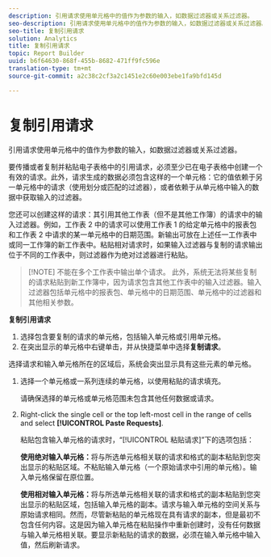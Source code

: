 ```yaml
---
description: 引用请求使用单元格中的值作为参数的输入，如数据过滤器或关系过滤器。
seo-description: 引用请求使用单元格中的值作为参数的输入，如数据过滤器或关系过滤器。
seo-title: 复制引用请求
solution: Analytics
title: 复制引用请求
topic: Report Builder
uuid: b6f64630-868f-455b-8682-471ff9fc596e
translation-type: tm+mt
source-git-commit: a2c38c2cf3a2c1451e2c60e003ebe1fa9bfd145d

---
```



# 复制引用请求

引用请求使用单元格中的值作为参数的输入，如数据过滤器或关系过滤器。

要传播或者复制并粘贴电子表格中的引用请求，必须至少已在电子表格中创建一个有效的请求。此外，请求生成的数据必须包含这样的一个单元格：它的值依赖于另一单元格中的请求（使用划分或匹配的过滤器），或者依赖于从单元格中输入的数据中获取输入的过滤器。

您还可以创建这样的请求：其引用其他工作表（但不是其他工作簿）的请求中的输入过滤器。例如，工作表 2 中的请求可以使用工作表 1 的给定单元格中的报表包和工作表 2 中请求的某一单元格中的日期范围。新输出可放在上述任一工作表中或同一工作簿的新工作表中。粘贴相对请求时，如果输入过滤器与复制的请求输出位于不同的工作表中，则过滤器作为绝对过滤器进行粘贴。

> [!NOTE] 不能在多个工作表中输出单个请求。 此外，系统无法将某些复制的请求粘贴到新工作簿中，因为请求包含其他工作表中的输入过滤器。输入过滤器包括单元格中的报表包、单元格中的日期范围、单元格中的过滤器和其他相关参数。

**复制引用请求**

1. 选择包含要复制的请求的单元格，包括输入单元格或引用单元格。
1.  在突出显示的单元格中右键单击，并从快捷菜单中选择&#x200B;**复制请求**。

   选择请求和输入单元格所在的区域后，系统会突出显示具有这些元素的单元格。
1. 选择一个单元格或一系列连续的单元格，以使用粘贴的请求填充。

   请确保选择的单元格或单元格范围未包含其他任何数据或请求。
1. Right-click the single cell or the top left-most cell in the range of cells and select **[!UICONTROL Paste Requests]**.

   粘贴包含输入单元格的请求时，“[!UICONTROL 粘贴请求]”下的选项包括：

   **使用绝对输入单元格：**&#x200B;将与所选单元格相关联的请求和格式的副本粘贴到您突出显示的粘贴区域。不粘贴输入单元格（一个原始请求中引用的单元格）。输入单元格保留在原位置。

   **使用相对输入单元格：**&#x200B;将与所选单元格相关联的请求和格式的副本粘贴到您突出显示的粘贴区域，包括输入单元格的副本。请求与输入单元格的空间关系与原始请求相同。然而，尽管新粘贴的单元格现在具有请求的副本，但是最初不包含任何内容。这是因为输入单元格在粘贴操作中重新创建时，没有任何数据与输入单元格相关联。要显示新粘贴的请求的数据，必须在输入单元格中输入值，然后刷新请求。
